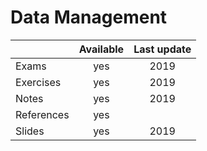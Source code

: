# Data Management

|          |Available|Last update|
|----------|:-------:|:---------:|
|Exams     |yes      |2019       |
|Exercises |yes      |2019       |
|Notes     |yes      |2019       |
|References|yes      |           |
|Slides    |yes      |2019       |

